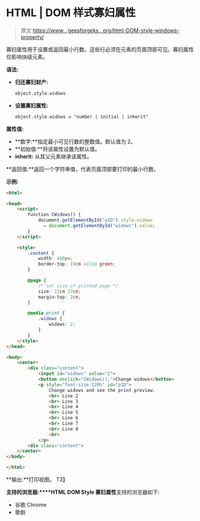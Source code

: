 # HTML | DOM 样式寡妇属性

> 原文:[https://www . geesforgeks . org/html-DOM-style-windows-property/](https://www.geeksforgeeks.org/html-dom-style-widows-property/)

寡妇属性用于设置或返回最小行数。这些行必须在元素的页面顶部可见。寡妇属性仅影响块级元素。

**语法:**

*   **归还寡妇财产:**

    ```html
    object.style.widows
    ```

*   **设置寡妇属性:**

    ```html
    object.style.widows = "number | initial | inherit" 
    ```

**属性值:**

*   **数字:**指定最小可见行数的整数值。默认值为 2。
*   **初始值:**将该属性设置为默认值。
*   **inherit:** 从其父元素继承该属性。

**返回值:**返回一个字符串值，代表页面顶部要打印的最小行数。

**示例:**

```html
<html>

<head>
    <script>
        function CWidows() {
            document.getElementById("pID").style.widows
              = document.getElementById("widows").value;
        }
    </script>

    <style>
        .content {
            width: 400px;
            border-top: 19cm solid green;
        }

        @page {
            /* set size of printed page */
            size: 21cm 27cm;
            margin-top: 2cm;
        }

        @media print {
            .widows {
                widows: 2;
            }
        }
    </style>
</head>

<body>
    <center>
        <div class="content">
            <input id="widows" value="2">
            <button onclick="CWidows();">Change widows</button>
            <p style="font-size:120%" id="pID">
                Change widows and see the print preview.
                <br> Line 2
                <br> Line 3
                <br> Line 4
                <br> Line 5
                <br> Line 6
                <br> Line 7
                <br> Line 8
                <br>
            </p>
        <div class="content">
    </center>
</body>

</html>
```

**输出:**打印视图。
T3】

**支持的浏览器:****HTML DOM Style 寡妇属性**支持的浏览器如下:

*   谷歌 Chrome
*   歌剧